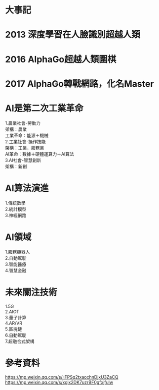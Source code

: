 # 大事記  
# 2013 深度學習在人臉識別超越人類  
# 2016 AlphaGo超越人類圍棋   
# 2017 AlphaGo轉戰網路，化名Master  

# AI是第二次工業革命  
1.農業社會-勞動力  
架構：農業  
工業革命：能源＋機械  
2.工業社會-操作技能  
架構：工業，服務業  
AI革命：數據＋硬體運算力＋AI算法  
3.AI社會-智慧創新  
架構：新創  

# AI算法演進  
1.傳統數學  
2.統計模型  
3.神經網路  

# AI領域 
1.服務機器人  
2.自動駕駛   
3.智能醫療  
4.智慧金融  

# 未來關注技術  
1.5G  
2.AIOT  
3.量子計算    
4.AR/VR  
5.區塊鏈  
6.自動駕駛  
7.超融合式架構  

# 參考資料  
https://mp.weixin.qq.com/s/-FPSq2txaochnDjxU3ZaCQ  
https://mp.weixin.qq.com/s/xgix2DK7uzrBF0gfxjfulw  
